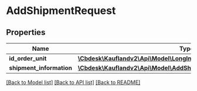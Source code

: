 # AddShipmentRequest

## Properties
Name | Type | Description | Notes
------------ | ------------- | ------------- | -------------
**id_order_unit** | [**\Cbdesk\Kauflandv2\Api\Model\LongInteger**](LongInteger.md) |  | 
**shipment_information** | [**\Cbdesk\Kauflandv2\Api\Model\AddShipmentRequestShipmentInformation**](AddShipmentRequestShipmentInformation.md) |  | 

[[Back to Model list]](../../README.md#documentation-for-models) [[Back to API list]](../../README.md#documentation-for-api-endpoints) [[Back to README]](../../README.md)

